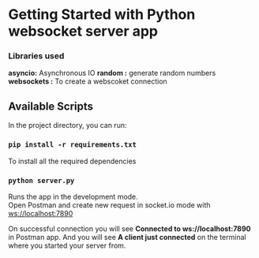 # Getting Started with Python websocket server app

### Libraries used

**asyncio:** Asynchronous IO
**random :** generate random numbers
**websockets :** To create a webscoket connection

## Available Scripts

In the project directory, you can run:

### `pip install -r requirements.txt`

To install all the required dependencies

### `python server.py`

Runs the app in the development mode.\
Open Postman and create new request in socket.io mode with [ws://localhost:7890](ws://localhost:7890)

On successful connection you will see **Connected to ws://localhost:7890** in Postman app.
And you will see **A client just connected** on the terminal where you started your server from.
